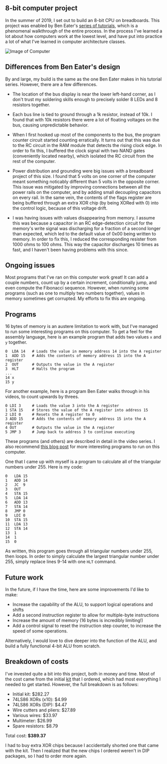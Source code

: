 ## 8-bit computer project

In the summer of 2019, I set out to build an 8-bit CPU on breadboards. This project was enabled by Ben Eater's [series of tutorials](https://eater.net/8bit), which is a phenomenal walkthrough of the entire process. In the process I've learned a lot about how computers work at the lowest level, and have put into practice a lot of what I've learned in computer architecture classes.

![Image of Computer](https://github.com/MatthewGregoire42/8bit/blob/master/20190730_151454.jpg)

## Differences from Ben Eater's design

By and large, my build is the same as the one Ben Eater makes in his tutorial series. However, there are a few differences.

* The location of the bus display is near the lower left-hand corner, as I don't trust my soldering skills enough to precisely solder 8 LEDs and 8 resistors together.

* Each bus line is tied to ground through a 1k resistor, instead of 10k. I found that with 10k resistors there were a lot of floating voltages on the bus, causing unpredictable behavior.

* When I first hooked up most of the components to the bus, the program counter circuit started counting erratically. It turns out that this was due to the RC circuit in the RAM module that detects the rising clock edge. In order to fix this, I buffered the clock signal with two NAND gates (conveniently located nearby), which isolated the RC circuit from the rest of the computer.

* Power distribution and grounding were big issues with a breadboard project of this size. I found that 5 volts on one corner of the computer meant something noticably different than 5 volts in the opposite corner. This issue was mitigated by improving connections between all the power rails on the computer, and by adding small decoupling capacitors on every rail. In the same vein, the contents of the flags register are being buffered through an extra XOR chip (by being XORed with 0) into the control logic, because of this voltage drift.

* I was having issues with values disappearing from memory. I assume this was because a capacitor in an RC edge-detection circuit for the memory's write signal was discharging for a fraction of a second longer than expected, which led to the default value of 0x00 being written to memory. In order to fix this, I reduced the corresponding resister from 1000 ohms to 100 ohms. This way the capacitor discharges 10 times as fast, and I haven't been having problems with this since.

## Ongoing issues

Most programs that I've ran on this computer work great! It can add a couple numbers, count up by a certain increment, conditionally jump, and even compute the Fibonacci sequence. However, when running some programs (such as one to multiply two numbers together), values in memory sometimes get corrupted. My efforts to fix this are ongoing.

## Programs

16 bytes of memory is an austere limitation to work with, but I've managed to run some interesting programs on this computer. To get a feel for the assembly language, here is an example program that adds two values `x` and `y` together.

    0  LDA 14   # Loads the value in memory address 14 into the A register
    1  ADD 15   # Adds the contents of memory address 15 into the A register
    2  OUT      # Outputs the value in the A register
    3  HLT      # Halts the program
    ...
    14 x
    15 y
    
For another example, here is a program Ben Eater walks through in his videos, to count upwards by threes.

    0 LDI 3     # Loads the value 3 into the A register
    1 STA 15    # Stores the value of the A register into address 15
    2 LDI 0     # Resets the A register to 0
    3 ADD 15    # Adds the contents of memory address 15 into the A register
    4 OUT       # Outputs the value in the A register
    5 JMP 3     # Jump back to address 3 to continue executing
    
These programs (and others) are described in detail in the video series. I also recommend [this blog post](https://theshamblog.com/programs-and-more-commands-for-the-ben-eater-8-bit-breadboard-computer/) for more interesting programs to run on this computer.

One that I came up with myself is a program to calculate all of the triangular numbers under 255. Here is my code:

    0	LDA 15
    1	ADD 14
    2	JC  9
    3	OUT
    4	STA 15
    5	LDA 14
    6	ADD 13
    7	STA 14
    8	JMP 0
    9	LDI 0
    10	STA 15
    11	LDA 13
    12	STA 14
    13	1
    14	1
    15	0

As written, this program goes through all triangular numbers under 255, then loops. In order to simply calculate the largest triangular number under 255, simply replace lines 9-14 with one `HLT` command.

## Future work

In the future, if I have the time, here are some improvements I'd like to make:

- Increase the capability of the ALU, to support logical operations and shifts
- Add a second instruction register to allow for multiple-byte instructions
- Increase the amount of memory (16 bytes is incredibly limiting!)
- Add a control signal to reset the instruction step counter, to increase the speed of some operations.

Alternatively, I would love to dive deeper into the function of the ALU, and build a fully functional 4-bit ALU from scratch.

## Breakdown of costs

I've invested quite a bit into this project, both in money and time. Most of the cost came from the initial [kit](https://eater.net/8bit/kits) that I ordered, which had most everything I needed to get started. However, the full breakdown is as follows:

- Initial kit: $282.27
- 74LS86 XORs (x10): $4.99
- 74LS86 XORs (DIP): $4.47
- Wire cutters and pliers: $27.89
- Various wires: $33.97
- Multimeter: $26.99
- Spare resistors: $8.79

Total cost: **$389.37**

I had to buy extra XOR chips because I accidentally shorted one that came with the kit. Then I realized that the new chips I ordered weren't in DIP packages, so I had to order more again.
